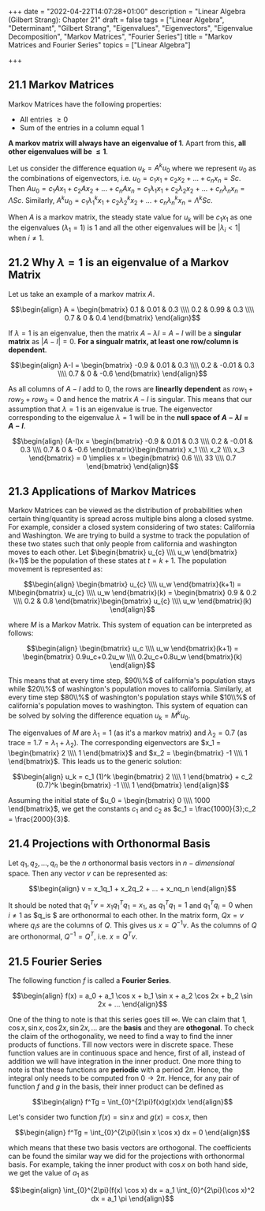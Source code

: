 +++
date = "2022-04-22T14:07:28+01:00"
description = "Linear Algebra (Gilbert Strang): Chapter 21"
draft = false
tags = ["Linear Algebra", "Determinant", "Gilbert Strang", "Eigenvalues", "Eigenvectors", "Eigenvalue Decomposition", "Markov Matrices", "Fourier Series"]
title = "Markov Matrices and Fourier Series"
topics = ["Linear Algebra"]

+++

## 21.1 Markov Matrices

</b>Markov Matrices</b> have the following properties:
* All entries $\geq 0$
* Sum of the entries in a column equal $1$

<b>A markov matrix will always have an eigenvalue of $1$</b>. Apart from this, <b>all other eigenvalues will be $\leq 1$</b>. 

Let us consider the difference equation $u_k = A^ku_0$ where we represent $u_0$ as the combinations of eigenvectors, i.e. $u_0 = c_1x_1 + c_2x_2 + ... + c_nx_n = Sc$. Then $Au_0 = c_1Ax_1 + c_2Ax_2 + ... + c_nAx_n = c_1\lambda_1x_1 + c_2\lambda_2x_2 + ... + c_n\lambda_nx_n = \Lambda Sc$. Similarly, $A^ku_0 = c_1\lambda_1^kx_1 + c_2\lambda_2^kx_2 + ... + c_n\lambda_n^kx_n = \Lambda^kSc$.

When $A$ is a markov matrix, the steady state value for $u_k$ will be $c_1x_1$ as one the eigenvalues ($\lambda_1 = 1$) is $1$ and all the other eigenvalues will be $|\lambda_i < 1|$ when $i \neq 1$.

## 21.2 Why $\lambda = 1$ is an eigenvalue of a Markov Matrix

Let us take an example of a markov matrix $A$.

$$\begin{align}
A = \begin{bmatrix}
0.1 & 0.01 & 0.3 \\\\
0.2 & 0.99 & 0.3 \\\\
0.7 & 0 & 0.4
\end{bmatrix}
\end{align}$$

If $\lambda = 1$ is an eigenvalue, then the matrix $A-\lambda I = A-I$ will be a <b>singular matrix</b> as $|A-I| = 0$. <b>For a singualr matrix, at least one row/column is dependent</b>.

$$\begin{align}
A-I = \begin{bmatrix}
-0.9 & 0.01 & 0.3 \\\\
0.2 & -0.01 & 0.3 \\\\
0.7 & 0 & -0.6
\end{bmatrix}
\end{align}$$

As all columns of $A-I$ add to $0$, the rows are <b>linearlly dependent</b> as $row_1 + row_2 + row_3 = 0$ and hence the matrix $A-I$ is singular. This means that our assumption that $\lambda = 1$ is an eigenvalue is true. The eigenvector corresponding to the eigenvalue $\lambda = 1$ will be in the <b>null space of $A - \lambda I = A -I$</b>.

$$\begin{align}
(A-I)x = \begin{bmatrix}
-0.9 & 0.01 & 0.3 \\\\
0.2 & -0.01 & 0.3 \\\\
0.7 & 0 & -0.6
\end{bmatrix}\begin{bmatrix}
x_1 \\\\
x_2 \\\\
x_3 
\end{bmatrix} = 0 \implies
x = \begin{bmatrix}
0.6 \\\\
33 \\\\
0.7 
\end{bmatrix}
\end{align}$$

## 21.3 Applications of Markov Matrices

Markov Matrices can be viewed as the distribution of probabilities when certain thing/quantity is spread across multiple bins along a closed systme. For example, consider a closed system considering of two states: California and Washington. We are trying to build a systme to track the population of these two states such that only people from california and washington moves to each other. Let $\begin{bmatrix}
u_{c} \\\\
u_w
\end{bmatrix}(k+1)$ be the population of these states at $t=k+1$. The population movement is represented as:

$$\begin{align}
\begin{bmatrix}
u_{c} \\\\
u_w
\end{bmatrix}(k+1) = M\begin{bmatrix}
u_{c} \\\\
u_w
\end{bmatrix}(k) = \begin{bmatrix}
0.9 & 0.2 \\\\
0.2 & 0.8
\end{bmatrix}\begin{bmatrix}
u_{c} \\\\
u_w
\end{bmatrix}(k)
\end{align}$$

where $M$ is a Markov Matrix. This system of equation can be interpreted as follows:

$$\begin{align}
\begin{bmatrix}
u_c \\\\
u_w
\end{bmatrix}(k+1) = \begin{bmatrix}
0.9u_c+0.2u_w \\\\
0.2u_c+0.8u_w
\end{bmatrix}(k)
\end{align}$$

This means that at every time step, $90\\%$ of california's population stays while $20\\%$ of washington's population moves to california. Similarly, at every time step $80\\%$ of washington's population stays while $10\\%$ of california's population moves to washington. This system of equation can be solved by solving the difference equation $u_{k} = M^k u_0$.

The eigenvalues of $M$ are $\lambda_1 = 1$ (as it's a markov matrix) and $\lambda_2 = 0.7$ (as trace = $1.7=\lambda_1 + \lambda_2$). The corresponding eigenvectors are $x_1 = \begin{bmatrix}
2 \\\\
1
\end{bmatrix}$ and $x_2 = \begin{bmatrix}
-1 \\\\
1
\end{bmatrix}$. This leads us to the generic solution:

$$\begin{align}
u_k = c_1 (1)^k \begin{bmatrix}
2 \\\\
1
\end{bmatrix} + c_2 (0.7)^k \begin{bmatrix}
-1 \\\\
1
\end{bmatrix}
\end{align}$$

Assuming the initial state of $u_0 = \begin{bmatrix}
0 \\\\
1000
\end{bmatrix}$, we get the constants $c_1$ and $c_2$ as $c_1 = \frac{1000}{3};c_2 = \frac{2000}{3}$.

## 21.4 Projections with Orthonormal Basis

Let $q_1, q_2, ..., q_n$ be the $n$ orthonormal basis vectors in $n-dimensional$ space. Then any vector $v$ can be represented as:

$$\begin{align}
v = x_1q_1 + x_2q_2 + ... + x_nq_n
\end{align}$$

It should be noted that $q_1^Tv = x_1q_1^Tq_1 = x_1$, as $q_1^Tq_1 = 1$ and $q_1^Tq_i = 0$ when $i \neq 1$ as $q_is $ are orthonormal to each other. In the matrix form, $Qx = v$ where $q_is$ are the columns of $Q$. This gives us $x = Q^{-1}v$. As the columns of $Q$ are orthonormal, $Q^{-1} = Q^T$, i.e. $x = Q^Tv$. 



## 21.5 Fourier Series

The following function $f$ is called a <b>Fourier Series</b>.

$$\begin{align}
f(x) = a_0 + a_1 \cos x + b_1 \sin x + a_2 \cos 2x + b_2 \sin 2x + ...
\end{align}$$

One of the thing to note is that this series goes till $\infty$. We can claim that $1, \cos x, \sin x, \cos 2x, \sin 2x,...$ are the <b>basis</b> and they are <b>othogonal</b>. To check the claim of the orthogonality, we need to find  a way to find the inner products of functions. Till now vectors were in discrete space. These function values are in continuous space and hence, first of all, instead of addition we will have integration in the inner product. One more thing to note is that these functions are <b>periodic</b> with a period $2\pi$. Hence, the integral only needs to be computed fron $0 \to 2\pi$. Hence, for any pair of function $f$ and $g$ in the basis, their inner product can be defined as

$$\begin{align}
f^Tg = \int_{0}^{2\pi}f(x)g(x)dx
\end{align}$$

Let's consider two function $f(x) = \sin x$ and $g(x) = \cos x$, then

$$\begin{align}
f^Tg = \int_{0}^{2\pi}(\sin x \cos x) dx = 0
\end{align}$$

which means that these two basis vectors are orthogonal. The coefficients can be found the similar way we did for the projections with orthonormal basis. For example, taking the inner product with $\cos x$ on both hand side, we get the value of $a_1$ as

$$\begin{align}
\int_{0}^{2\pi}(f(x) \cos x) dx = a_1 \int_{0}^{2\pi}(\cos x)^2 dx = a_1 \pi
\end{align}$$
